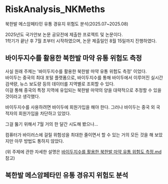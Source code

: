 # RiskAnalysis_NKMeths
북한발 메스암페타민 유통 경유지 위험도 분석(2025.07~2025.08)  

2025년도 국가안보 논문 공모전에 제출한 프로젝트 및 논문이다.  
1학기가 끝난 후 7월 초부터 시작하였으며, 논문 제출일인 8월 15일까지 진행하였다.  

## 바이두지수를 활용한 북한발 마약 유통 위험도 측정
사실 원래 주제는 '바이두지수를 활용한 북한발 마약 유통 위험도 측정' 이었다.  
바이두는 중국의 최대 포털 플랫폼으로, 바이두지수를 통해 바이두에서 이루어진 실시간 검색량, 뉴스 보도량 등의 데이터를 지역별로 조회할 수 있다.  
이걸 통해 중국의 특정 지역에 유입되는 북한발 마약의 양을 대략적으로 추정할 수 있을 것이라고 생각했다.  

바이두지수를 사용하려면 바이두에 회원가입을 해야 한다. 그러나 바이두는 중국 외 국적자의 회원가입을 차단하고 있었다.  

그걸 뚫기 위해서 7월 거의 한 달간 시도해 봤으나...  

컴퓨터가 바이러스에 걸릴 위험성을 최대한 줄이면서 할 수 있는 거의 모든 것을 해 보았지만 아무 방법도 통하지 않았다.

(위 주제에 관한 자세한 설명은 [바이두지수를 활용한 북한발 마약 유통 위험도 측정.md
](https://github.com/SeizeMyDay/RiskAnalysis_NKMeths/blob/main/%EB%B0%94%EC%9D%B4%EB%91%90%EC%A7%80%EC%88%98%EB%A5%BC%20%ED%99%9C%EC%9A%A9%ED%95%9C%20%EB%B6%81%ED%95%9C%EB%B0%9C%20%EB%A7%88%EC%95%BD%20%EC%9C%A0%ED%86%B5%20%EC%9C%84%ED%97%98%EB%8F%84%20%EC%B8%A1%EC%A0%95.md) 참고)

## 북한발 메스암페타민 유통 경유지 위험도 분석
